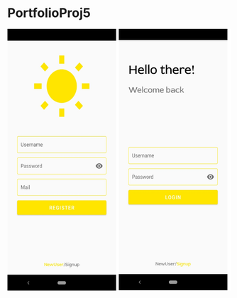 # PortfolioProj5
 
<img src="https://github.com/kernokus/Store-simulation/blob/master/git.jpg" width="1000" height="590">
